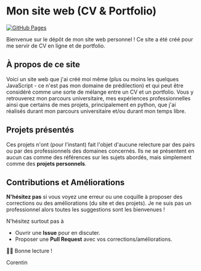 # Mon site web (CV & Portfolio)

[![GitHub Pages](https://img.shields.io/badge/GitHub%20Pages-Deployed-success)](https://corentinpradier.github.io/) 

Bienvenue sur le dépôt de mon site web personnel ! Ce site a été créé pour me servir de CV en ligne et de portfolio.

##  À propos de ce site

Voici un site web que j'ai créé moi même (plus ou moins les quelques JavaScript - ce n'est pas mon domaine de prédilection) et qui peut être considéré comme une sorte de mélange entre un CV et un portfolio. Vous y retrouverez mon parcours universitaire, mes expériences professionnelles ainsi que certains de mes projets, principalement en python, que j'ai réalisés durant mon parcours universitaire et/ou durant mon temps libre. 

## Projets présentés

Ces projets n'ont (pour l'instant) fait l'objet d'aucune relecture par des pairs ou par des professionnels des domaines concernés. Ils ne se présentent en aucun cas comme des références sur les sujets abordés, mais simplement comme des **projets personnels**.

## Contributions et Améliorations

**N'hésitez pas** si vous voyez une erreur ou une coquille à proposer des corrections ou des améliorations (du site et des projets). Je ne suis pas un professionnel alors toutes les suggestions sont les bienvenues !

N'hésitez surtout pas à 

* Ouvrir une **Issue** pour en discuter.
* Proposer une **Pull Request** avec vos corrections/améliorations.

🧑‍💻 Bonne lecture ! 

Corentin 